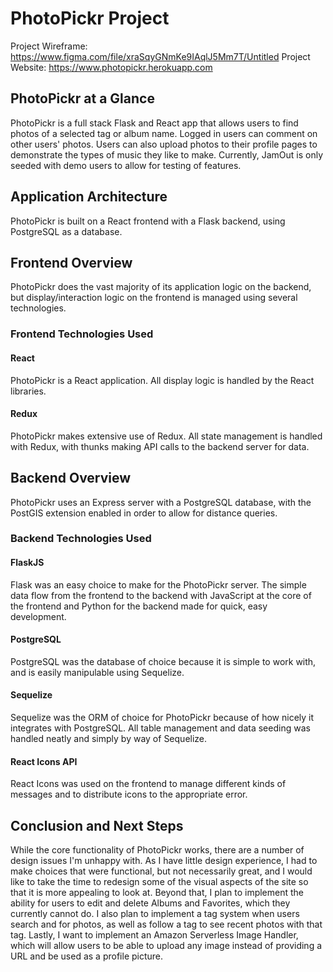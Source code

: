 # PhotoPickr Project

Project Wireframe: https://www.figma.com/file/xraSqyGNmKe9IAqlJ5Mm7T/Untitled
Project Website: https://www.photopickr.herokuapp.com

## PhotoPickr at a Glance

PhotoPickr is a full stack Flask and React app that allows users to find photos of a selected tag or album name. Logged in users can comment on other users' photos. Users can also upload photos to their profile pages to demonstrate the types of music they like to make. Currently, JamOut is only seeded with demo users to allow for testing of features.

## Application Architecture

PhotoPickr is built on a React frontend with a Flask backend, using PostgreSQL as a database.

## Frontend Overview

PhotoPickr does the vast majority of its application logic on the backend, but display/interaction logic on the frontend is managed using several technologies.

### Frontend Technologies Used

#### React 

PhotoPickr is a React application. All display logic is handled by the React libraries.

#### Redux

PhotoPickr makes extensive use of Redux. All state management is handled with Redux, with thunks making API calls to the backend server for data. 

## Backend Overview

PhotoPickr uses an Express server with a PostgreSQL database, with the PostGIS extension enabled in order to allow for distance queries. 

### Backend Technologies Used

#### FlaskJS

Flask was an easy choice to make for the PhotoPickr server. The simple data flow from the frontend to the backend with JavaScript at the core of the frontend and Python for the backend made for quick, easy development.

#### PostgreSQL

PostgreSQL was the database of choice because it is simple to work with, and is easily manipulable using Sequelize.

#### Sequelize

Sequelize was the ORM of choice for PhotoPickr because of how nicely it integrates with PostgreSQL. All table management and data seeding was handled neatly and simply by way of Sequelize.

#### React Icons API

React Icons was used on the frontend to manage different kinds of messages and to distribute icons to the appropriate error.


## Conclusion and Next Steps

While the core functionality of PhotoPickr works, there are a number of design issues I'm unhappy with. As I have little design experience, I had to make choices that were functional, but not necessarily great, and I would like to take the time to redesign some of the visual aspects of the site so that it is more appealing to look at. Beyond that, I plan to implement the ability for users to edit and delete Albums and Favorites, which they currently cannot do. I also plan to implement a tag system when users search and for photos, as well as follow a tag to see recent photos with that tag. Lastly, I want to implement an Amazon Serverless Image Handler, which will allow users to be able to upload any image instead of providing a URL and be used as a profile picture.
